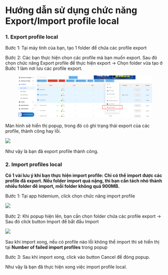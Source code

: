 # Hướng dẫn sử dụng chức năng Export/Import profile local

### 1. Export profile local

Bước 1: Tại máy tính của bạn, tạo 1 folder để chứa các profile export

Bước 2: Các bạn thực hiện chọn các profile mà bạn muốn export. Sau đó chọn chức năng Export profile để thực hiện export -> Chọn folder vừa tạo ở Bước 1 làm nơi lưu các profile export.

<figure><img src="../../.gitbook/assets/image.png" alt=""><figcaption></figcaption></figure>

&#x20;

Màn hình sẽ hiển thị popup, trong đó có ghi trạng thái export của các profile, thành công hay lỗi.

![](http://education.hidemium.io/wp-content/uploads/2025/06/Screenshot_11.png)

&#x20;

Như vậy là bạn đã export profile thành công.

&#x20;

### 2. Import profiles local

**Có 1 vài lưu ý khi bạn thực hiện import profile: Chỉ có thể import được các profile đã export. Nếu folder import quá nặng, thì bạn cần tách nhỏ thành nhiều folder để import, mỗi folder không quá 900MB.**

Bước 1: Tại app hidemium, click chọn chức năng import profile

![](http://education.hidemium.io/wp-content/uploads/2025/06/Screenshot_12.png)

&#x20;

Bước 2: Khi popup hiện lên, bạn cần chọn folder chứa các profile export  -> Sau đó click button Import để bắt đầu Import

![](http://education.hidemium.io/wp-content/uploads/2025/06/Screenshot_13.png)

&#x20;

Sau khi import xong, nếu có profile nào lỗi không thể import thì sẽ hiển thị tại **Number of failed import profiles** trong popup

&#x20;

Bước 3: Sau khi import xong, click vào button Cancel để đóng popup.

Như vậy là bạn đã thực hiện xong việc import profile local.
